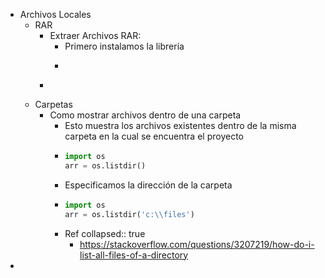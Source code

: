 - Archivos Locales
	- RAR
		- Extraer Archivos RAR:
			- Primero instalamos la librería
			- ``` 
			  
			  ```
		- ``` Python
		  ```
	- Carpetas
		- Como mostrar archivos dentro de una carpeta
			- Esto muestra los archivos existentes dentro de la misma carpeta en la cual se encuentra el proyecto
			- ``` Python
			  import os
			  arr = os.listdir()
			  ```
			- Especificamos la dirección de la carpeta
			- ``` python
			  import os
			  arr = os.listdir('c:\\files')
			  ```
			- Ref
			  collapsed:: true
				- https://stackoverflow.com/questions/3207219/how-do-i-list-all-files-of-a-directory
-